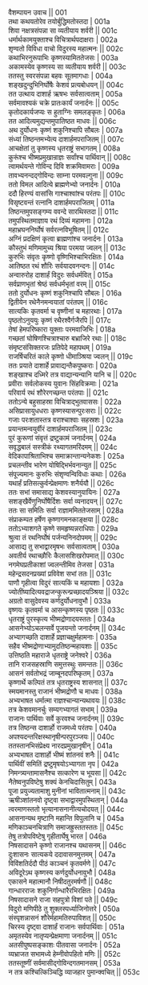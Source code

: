 वैशम्पायन उवाच ||	001    
तथा कथयतोरेव तयोर्बुद्धिमतोस्तदा |	001a  
शिवा नक्षत्रसंपन्ना सा व्यतीयाय शर्वरी ||	001c  
धर्मार्थकामयुक्ताश्च विचित्रार्थपदाक्षराः |	002a  
शृण्वतो विविधा वाचो विदुरस्य महात्मनः ||	002c  
कथाभिरनुरूपाभिः कृष्णस्यामिततेजसः |	003a  
अकामस्येव कृष्णस्य सा व्यतीयाय शर्वरी ||	003c  
ततस्तु स्वरसंपन्ना बहवः सूतमागधाः |	004a  
शङ्खदुन्दुभिनिर्घोषैः केशवं प्रत्यबोधयन् ||	004c  
तत उत्थाय दाशार्ह ऋषभः सर्वसात्वताम् |	005a  
सर्वमावश्यकं चक्रे प्रातःकार्यं जनार्दनः ||	005c  
कृतोदकार्यजप्यः स हुताग्निः समलङ्कृतः |	006a  
तत आदित्यमुद्यन्तमुपातिष्ठत माधवः ||	006c  
अथ दुर्योधनः कृष्णं शकुनिश्चापि सौबलः |	007a  
संध्यां तिष्ठन्तमभ्येत्य दाशार्हमपराजितम् ||	007c  
आचक्षेतां तु कृष्णस्य धृतराष्ट्रं सभागतम् |	008a  
कुरूंश्च भीष्मप्रमुखान्राज्ञः सर्वांश्च पार्थिवान् ||	008c  
त्वामर्थयन्ते गोविन्द दिवि शक्रमिवामराः |	009a  
तावभ्यनन्दद्गोविन्दः साम्ना परमवल्गुना ||	009c  
ततो विमल आदित्ये ब्राह्मणेभ्यो जनार्दनः |	010a  
ददौ हिरण्यं वासांसि गाश्चाश्वांश्च परंतपः ||	010c  
विसृष्टवन्तं रत्नानि दाशार्हमपराजितम् |	011a  
तिष्ठन्तमुपसङ्गम्य ववन्दे सारथिस्तदा ||	011c  
तमुपस्थितमाज्ञाय रथं दिव्यं महामनाः |	012a  
महाभ्रघननिर्घोषं सर्वरत्नविभूषितम् ||	012c  
अग्निं प्रदक्षिणं कृत्वा ब्राह्मणांश्च जनार्दनः |	013a  
कौस्तुभं मणिमामुच्य श्रिया परमया ज्वलन् ||	013c  
कुरुभिः संवृतः कृष्णो वृष्णिभिश्चाभिरक्षितः |	014a  
आतिष्ठत रथं शौरिः सर्वयादवनन्दनः ||	014c  
अन्वारुरोह दाशार्हं विदुरः सर्वधर्मवित् |	015a  
सर्वप्राणभृतां श्रेष्ठं सर्वधर्मभृतां वरम् ||	015c  
ततो दुर्योधनः कृष्णं शकुनिश्चापि सौबलः |	016a  
द्वितीयेन रथेनैनमन्वयातां परंतपम् ||	016c  
सात्यकिः कृतवर्मा च वृष्णीनां च महारथाः |	017a  
पृष्ठतोऽनुययुः कृष्णं रथैरश्वैर्गजैरपि ||	017c  
तेषां हेमपरिष्कारा युक्ताः परमवाजिभिः |	018a  
गच्छतां घोषिणश्चित्राश्चारु बभ्राजिरे रथाः ||	018c  
संमृष्टसंसिक्तरजः प्रतिपेदे महापथम् |	019a  
राजर्षिचरितं काले कृष्णो धीमाञ्श्रिया ज्वलन् ||	019c  
ततः प्रयाते दाशार्हे प्रावाद्यन्तैकपुष्कराः |	020a  
शङ्खाश्च दध्मिरे तत्र वाद्यान्यन्यानि यानि च ||	020c  
प्रवीराः सर्वलोकस्य युवानः सिंहविक्रमाः |	021a  
परिवार्य रथं शौरेरगच्छन्त परंतपाः ||	021c  
ततोऽन्ये बहुसाहस्रा विचित्राद्भुतवाससः |	022a  
असिप्रासायुधधराः कृष्णस्यासन्पुरःसराः ||	022c  
गजाः परःशतास्तत्र वराश्चाश्वाः सहस्रशः |	023a  
प्रयान्तमन्वयुर्वीरं दाशार्हमपराजितम् ||	023c  
पुरं कुरूणां संवृत्तं द्रष्टुकामं जनार्दनम् |	024a  
सवृद्धबालं सस्त्रीकं रथ्यागतमरिंदमम् ||	024c  
वेदिकापाश्रिताभिश्च समाक्रान्तान्यनेकशः |	025a  
प्रचलन्तीव भारेण योषिद्भिर्भवनान्युत ||	025c  
संपूज्यमानः कुरुभिः संशृण्वन्विविधाः कथाः |	026a  
यथार्हं प्रतिसत्कुर्वन्प्रेक्षमाणः शनैर्ययौ ||	026c  
ततः सभां समासाद्य केशवस्यानुयायिनः |	027a  
सशङ्खैर्वेणुनिर्घोषैर्दिशः सर्वा व्यनादयन् ||	027c  
ततः सा समितिः सर्वा राज्ञाममिततेजसाम् |	028a  
संप्राकम्पत हर्षेण कृष्णागमनकाङ्क्षया ||	028c  
ततोऽभ्याशगते कृष्णे समहृष्यन्नराधिपाः |	029a  
श्रुत्वा तं रथनिर्घोषं पर्जन्यनिनदोपमम् ||	029c  
आसाद्य तु सभाद्वारमृषभः सर्वसात्वताम् |	030a  
अवतीर्य रथाच्छौरिः कैलासशिखरोपमात् ||	030c  
नगमेघप्रतीकाशां ज्वलन्तीमिव तेजसा |	031a  
महेन्द्रसदनप्रख्यां प्रविवेश सभां ततः ||	031c  
पाणौ गृहीत्वा विदुरं सात्यकिं च महायशाः |	032a  
ज्योतींष्यादित्यवद्राजन्कुरून्प्रच्छादयञ्श्रिया ||	032c  
अग्रतो वासुदेवस्य कर्णदुर्योधनावुभौ |	033a  
वृष्णयः कृतवर्मा च आसन्कृष्णस्य पृष्ठतः ||	033c  
धृतराष्ट्रं पुरस्कृत्य भीष्मद्रोणादयस्ततः |	034a  
आसनेभ्योऽचलन्सर्वे पूजयन्तो जनार्दनम् ||	034c  
अभ्यागच्छति दाशार्हे प्रज्ञाचक्षुर्महामनाः |	035a  
सहैव भीष्मद्रोणाभ्यामुदतिष्ठन्महायशाः ||	035c  
उत्तिष्ठति महाराजे धृतराष्ट्रे जनेश्वरे |	036a  
तानि राजसहस्राणि समुत्तस्थुः समन्ततः ||	036c  
आसनं सर्वतोभद्रं जाम्बूनदपरिष्कृतम् |	037a  
कृष्णार्थे कल्पितं तत्र धृतराष्ट्रस्य शासनात् ||	037c  
स्मयमानस्तु राजानं भीष्मद्रोणौ च माधवः |	038a  
अभ्यभाषत धर्मात्मा राज्ञश्चान्यान्यथावयः ||	038c  
तत्र केशवमानर्चुः सम्यगभ्यागतं सभाम् |	039a  
राजानः पार्थिवाः सर्वे कुरवश्च जनार्दनम् ||	039c  
तत्र तिष्ठन्स दाशार्हो राजमध्ये परंतपः |	040a  
अपश्यदन्तरिक्षस्थानृषीन्परपुरञ्जयः ||	040c  
ततस्तानभिसंप्रेक्ष्य नारदप्रमुखानृषीन् |	041a  
अभ्यभाषत दाशार्हो भीष्मं शांतनवं शनैः ||	041c  
पार्थिवीं समितिं द्रष्टुमृषयोऽभ्यागता नृप |	042a  
निमन्त्र्यन्तामासनैश्च सत्कारेण च भूयसा ||	042c  
नैतेष्वनुपविष्टेषु शक्यं केनचिदासितुम् |	043a  
पूजा प्रयुज्यतामाशु मुनीनां भावितात्मनाम् ||	043c  
ऋषीञ्शांतनवो दृष्ट्वा सभाद्वारमुपस्थितान् |	044a  
त्वरमाणस्ततो भृत्यानासनानीत्यचोदयत् ||	044c  
आसनान्यथ मृष्टानि महान्ति विपुलानि च |	045a  
मणिकाञ्चनचित्राणि समाजह्रुस्ततस्ततः ||	045c  
तेषु तत्रोपविष्टेषु गृहीतार्घेषु भारत |	046a  
निषसादासने कृष्णो राजानश्च यथासनम् ||	046c  
दुःशासनः सात्यकये ददावासनमुत्तमम् |	047a  
विविंशतिर्ददौ पीठं काञ्चनं कृतवर्मणे ||	047c  
अविदूरेऽथ कृष्णस्य कर्णदुर्योधनावुभौ |	048a  
एकासने महात्मानौ निषीदतुरमर्षणौ ||	048c  
गान्धारराजः शकुनिर्गान्धारैरभिरक्षितः |	049a  
निषसादासने राजा सहपुत्रो विशां पते ||	049c  
विदुरो मणिपीठे तु शुक्लस्पर्ध्याजिनोत्तरे |	050a  
संस्पृशन्नासनं शौरेर्महामतिरुपाविशत् ||	050c  
चिरस्य दृष्ट्वा दाशार्हं राजानः सर्वपार्थिवाः |	051a  
अमृतस्येव नातृप्यन्प्रेक्षमाणा जनार्दनम् ||	051c  
अतसीपुष्पसङ्काशः पीतवासा जनार्दनः |	052a  
व्यभ्राजत सभामध्ये हेम्नीवोपहितो मणिः ||	052c  
ततस्तूष्णीं सर्वमासीद्गोविन्दगतमानसम् |	053a  
न तत्र कश्चित्किञ्चिद्धि व्याजहार पुमान्क्वचित् ||	053c  
